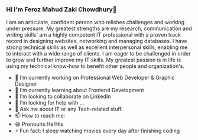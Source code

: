 ### Hi I'm Feroz Mahud Zaki Chowdhury👋

I am an articulate, confident person who relishes challenges and working under pressure. My greatest strengths are my research, communication and writing skills' am a highly competent IT professional with a proven track record in designing websites, networking and managing databases. I have strong technical skills as well as excellent interpersonal skills, enabling me to interact with a wide range of clients. I am eager to be challenged in order to grow and further improve my IT skills. My greatest passion is in life is using my technical know-how to benefit other people and organization's.

- 🔭 I’m currently working on Professional Web Developer & Graphic Designer
- 🌱 I’m currently learning about Frontend  Development
- 👯 I’m looking to collaborate on LinkedIn
- 🤔 I’m looking for help with ...
- 💬 Ask me about IT or any Tech-related stuff.
- 📫 How to reach me: 
- 😄 Pronouns:He/His
- ⚡ Fun fact: I sleep watching movies every day after finishing coding

